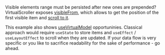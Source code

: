 Visible elements range must be persisted after new ones are prepended?
VirtualScroller exposes [visibleFrom](https://af-utils.com/virtual/reference/virtual-core.virtual-scroller.visible-from),
which allows to get the position of the first visible item
and [scroll to it](https://af-utils.com/virtual/reference/virtual-core.virtual-scroller.scroll-to-index).

This example also shows [useVirtualModel](https://af-utils.com/virtual/reference/virtual-react.use-virtual-model) opportuninies.
Classical approach would require `useState` to store items and `useEffect` / `useLayoutEffect` to scroll when they are updated.
If your data flow is very specific or you like to sacrifice readability for the sake of performance - go ahead.
